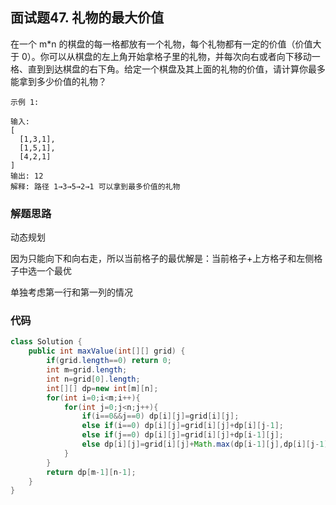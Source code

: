 ## 面试题47. 礼物的最大价值

在一个 m*n 的棋盘的每一格都放有一个礼物，每个礼物都有一定的价值（价值大于 0）。你可以从棋盘的左上角开始拿格子里的礼物，并每次向右或者向下移动一格、直到到达棋盘的右下角。给定一个棋盘及其上面的礼物的价值，请计算你最多能拿到多少价值的礼物？ 

```
示例 1:

输入: 
[
  [1,3,1],
  [1,5,1],
  [4,2,1]
]
输出: 12
解释: 路径 1→3→5→2→1 可以拿到最多价值的礼物
```

 

### 解题思路

动态规划

因为只能向下和向右走，所以当前格子的最优解是：当前格子+上方格子和左侧格子中选一个最优

单独考虑第一行和第一列的情况



### 代码

```java
class Solution {
    public int maxValue(int[][] grid) {
        if(grid.length==0) return 0;
        int m=grid.length;
        int n=grid[0].length;
        int[][] dp=new int[m][n];
        for(int i=0;i<m;i++){
            for(int j=0;j<n;j++){
                if(i==0&&j==0) dp[i][j]=grid[i][j];
                else if(i==0) dp[i][j]=grid[i][j]+dp[i][j-1];
                else if(j==0) dp[i][j]=grid[i][j]+dp[i-1][j];
                else dp[i][j]=grid[i][j]+Math.max(dp[i-1][j],dp[i][j-1]);
            }
        }
        return dp[m-1][n-1];
    }
}
```


